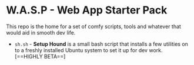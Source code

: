 # W.A.S.P - Web App Starter Pack

This repo is the home for a set of comfy scripts, tools and whatever that would aid in smooth dev life.

- `sh.sh` - **Setup Hound** is a small bash script that installs a few utilities on to a freshly installed Ubuntu system to set it up for dev work. [==HIGHLY BETA==]